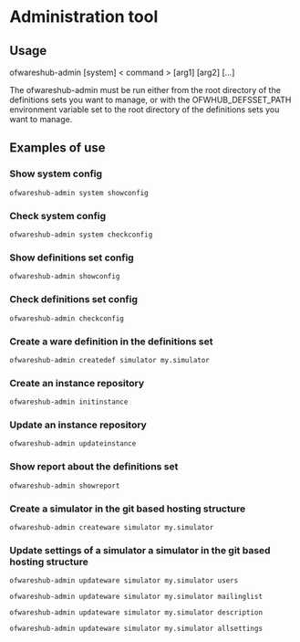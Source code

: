 Administration tool
===================

## Usage

ofwareshub-admin [system] < command > [arg1] [arg2] [...]

The ofwareshub-admin must be run either from the root directory 
of the definitions sets you want to manage, 
or with the OFWHUB_DEFSSET_PATH environment variable set
to the root directory of the definitions sets you want to manage.


## Examples of use


### Show system config

    ofwareshub-admin system showconfig 


### Check system config

    ofwareshub-admin system checkconfig


### Show definitions set config

    ofwareshub-admin showconfig


### Check definitions set config

    ofwareshub-admin checkconfig


### Create a ware definition in the definitions set

    ofwareshub-admin createdef simulator my.simulator 


### Create an instance repository

    ofwareshub-admin initinstance


### Update an instance repository

    ofwareshub-admin updateinstance


### Show report about the definitions set

    ofwareshub-admin showreport


### Create a simulator in the git based hosting structure

    ofwareshub-admin createware simulator my.simulator
    
    
### Update settings of a simulator a simulator in the git based hosting structure
    
    ofwareshub-admin updateware simulator my.simulator users
 
    ofwareshub-admin updateware simulator my.simulator mailinglist
     
    ofwareshub-admin updateware simulator my.simulator description 
    
    ofwareshub-admin updateware simulator my.simulator allsettings 
    
    